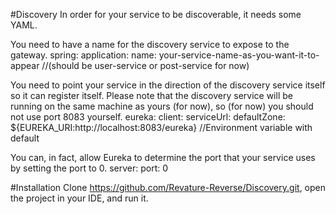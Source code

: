 #Discovery
In order for your service to be discoverable, it needs some YAML.

You need to have a name for the discovery service to expose to the gateway. spring: application: name: your-service-name-as-you-want-it-to-appear //(should be user-service or post-service for now)

You need to point your service in the direction of the discovery service itself so it can register itself. Please note that the discovery service will be running on the same machine as yours (for now), so (for now) you should not use port 8083 yourself. eureka: client: serviceUrl: defaultZone: ${EUREKA_URI:http://localhost:8083/eureka} //Environment variable with default

You can, in fact, allow Eureka to determine the port that your service uses by setting the port to 0. server: port: 0

#Installation
Clone https://github.com/Revature-Reverse/Discovery.git, open the project in your IDE, and run it.
